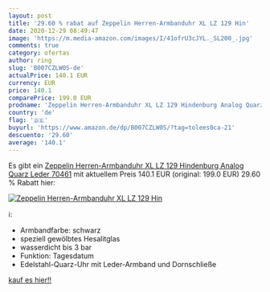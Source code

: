 ```yaml
---
layout: post
title: '29.60 % rabat auf Zeppelin Herren-Armbanduhr XL LZ 129 Hin'
date: 2020-12-29 08:49:47
image: 'https://m.media-amazon.com/images/I/41ofrU3cJYL._SL200_.jpg'
comments: true
category: ofertas
author: ring
slug: 'B007CZLW0S-de'
actualPrice: 140.1 EUR
currency: EUR
price: 140.1
comparePrice: 199.0 EUR
prodname: 'Zeppelin Herren-Armbanduhr XL LZ 129 Hindenburg Analog Quarz Leder 70461'
country: 'de'
flag: '🇩🇪'
buyurl: 'https://www.amazon.de/dp/B007CZLW0S/?tag=tolees0ca-21'
descuento: '29.60'
average: '140.1'
---
```


Es gibt ein [Zeppelin Herren-Armbanduhr XL LZ 129 Hindenburg Analog Quarz Leder 70461](https://www.amazon.de/dp/B007CZLW0S/?tag=tolees0ca-21) mit aktuellem Preis 140.1 EUR (original: 199.0 EUR) 29.60 % Rabatt hier:

[![Zeppelin Herren-Armbanduhr XL LZ 129 Hin](https://m.media-amazon.com/images/I/41ofrU3cJYL._SL200_.jpg)](https://www.amazon.de/dp/B007CZLW0S/?tag=tolees0ca-21)

ℹ️:

- Armbandfarbe: schwarz
- speziell gewölbtes Hesalitglas
- wasserdicht bis 3 bar
- Funktion: Tagesdatum
- Edelstahl-Quarz-Uhr mit Leder-Armband und Dornschließe

[kauf es hier!!](https://www.amazon.de/dp/B007CZLW0S/?tag=tolees0ca-21)
